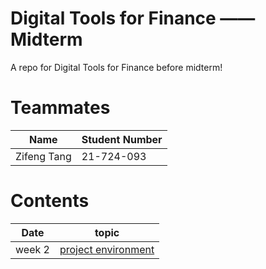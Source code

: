 Digital Tools for Finance —— Midterm
==============================
A repo for Digital Tools for Finance before midterm!
# Teammates
|Name | Student Number|
| --- |---|
|Zifeng Tang | 21-724-093|

# Contents
| Date    | topic |
| ---    | --- |
| week 2 | [project environment](./project-environment.md)|




